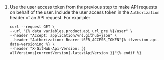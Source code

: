 1. Use the user access token from the previous step to make API requests on behalf of the user. Include the user access token in the `Authorization` header of an API request. For example:

   ```shell
   curl --request GET \
   --url "{% data variables.product.api_url_pre %}/user" \
   --header "Accept: application/vnd.github+json" \
   --header "Authorization: Bearer USER_ACCESS_TOKEN"{% ifversion api-date-versioning %} \
   --header "X-GitHub-Api-Version: {{ allVersions[currentVersion].latestApiVersion }}"{% endif %}
   ```